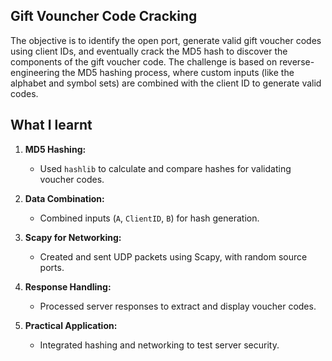 ## Gift Vouncher Code Cracking
The objective is to identify the open port, generate valid gift voucher codes using client IDs, and eventually crack the MD5 hash to discover the components of the gift voucher code. The challenge is based on reverse-engineering the MD5 hashing process, where custom inputs (like the alphabet and symbol sets) are combined with the client ID to generate valid codes.

## What I learnt

1. **MD5 Hashing:**  
   - Used `hashlib` to calculate and compare hashes for validating voucher codes.

2. **Data Combination:**  
   - Combined inputs (`A`, `ClientID`, `B`) for hash generation.

3. **Scapy for Networking:**  
   - Created and sent UDP packets using Scapy, with random source ports.

4. **Response Handling:**  
   - Processed server responses to extract and display voucher codes.

5. **Practical Application:**  
   - Integrated hashing and networking to test server security.
